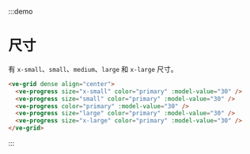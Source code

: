 :::demo

# 尺寸

有 `x-small`、`small`、`medium`、`large` 和 `x-large` 尺寸。

```html
<ve-grid dense align="center">
  <ve-progress size="x-small" color="primary" :model-value="30" />
  <ve-progress size="small" color="primary" :model-value="30" />
  <ve-progress color="primary" :model-value="30" />
  <ve-progress size="large" color="primary" :model-value="30" />
  <ve-progress size="x-large" color="primary" :model-value="30" />
</ve-grid>
```

:::